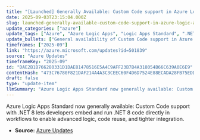 ```yaml
---
title: "[Launched] Generally Available: Custom Code support in Azure Logic Apps Standard with .NET 8"
date: 2025-09-03T23:15:04.000Z
slug: launched-generally-available-custom-code-support-in-azure-logic-apps-standard-with-net-8
update_categories: ["azure"]
update_tags: ["Azure", "Azure Logic Apps", "Logic Apps Standard", ".NET 8", "Custom Code", "General Availability", "Workflows", "Integration"]
update_bullets: ["General availability of Custom Code support in Azure Logic Apps Standard using .NET 8.", "Embed and execute .NET 8 code directly inside Logic Apps workflows.", "Enables advanced logic scenarios, custom transforms, validations, and business rules.", "Promotes code reuse and modularization across workflows and solutions.", "Facilitates seamless integration with other Azure services, connectors, and existing .NET libraries.", "Improves flexibility for building more complex, performant, and maintainable integrations."]
timeframes: ["2025-09"]
link: "https://azure.microsoft.com/updates?id=501839"
source: "Azure Updates"
timeframeKey: "2025-09"
id: "DAE2B1B766280331D1DAE81478516E5A4C9AFF23B7B4A318054B66C639A0E6E9"
contentHash: "473C76780F821DAF214A4A3C3CEEC60F4D6D7524E88ECADA28FB75EDDE402FF4"
draft: false
type: "update-item"
llmSummary: "Azure Logic Apps Standard now generally available: Custom Code support with .NET 8 lets developers embed and run .NET 8 code directly in workflows to enable advanced logic, code reuse, and tighter integration."
---
```


Azure Logic Apps Standard now generally available: Custom Code support with .NET 8 lets developers embed and run .NET 8 code directly in workflows to enable advanced logic, code reuse, and tighter integration.

- **Source:** [Azure Updates](https://azure.microsoft.com/updates?id=501839)

